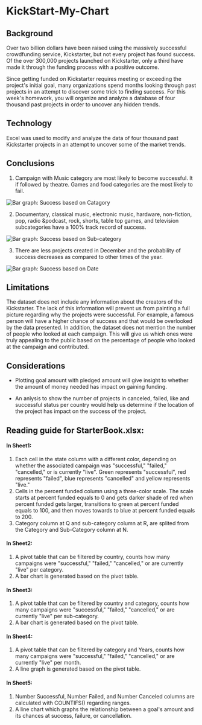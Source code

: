 # KickStart-My-Chart

## Background 
Over two billion dollars have been raised using the massively successful crowdfunding service, Kickstarter, but not every project has found success. Of the over 300,000 projects launched on Kickstarter, only a third have made it through the funding process with a positive outcome.

Since getting funded on Kickstarter requires meeting or exceeding the project's initial goal, many organizations spend months looking through past projects in an attempt to discover some trick to finding success. For this week's homework, you will organize and analyze a database of four thousand past projects in order to uncover any hidden trends.

## Technology

Excel was used to modify and analyze the data of four thousand past Kickstarter projects in an attempt to uncover some of the market trends.

## Conclusions

1. Campaign with Music category are most likely to become successful. It if followed by theatre. Games and food categories are the most likely to fail. 

![Bar graph: Success based on Catagory](https://github.com/mddesta/KickStart-My-Chart/blob/master/Images/Category.PNG)
    
2. Documentary, classical music, electronic music, hardware, non-fiction, pop, radio &podcast, rock, shorts, table top games, and television subcategories have a 100% track record of success. 

![Bar graph: Success based on Sub-category](https://github.com/mddesta/KickStart-My-Chart/blob/master/Images/Sub-category.PNG)
    
 3. There are less projects created in December and the probability of success decreases as compared to other times of the year. 

![Bar graph: Success based on Date](https://github.com/mddesta/KickStart-My-Chart/blob/master/Images/Date.PNG)

## Limitations

The dataset does not include any information about the creators of the Kickstarter. The lack of this information will prevent us from painting a full picture regarding why the projects were successful. For example, a famous person will have a higher chance of success and that would be overlooked by the data presented. In addition, the dataset does not mention the number of people who looked at each campaign. This will give us which ones were truly appealing to the public based on the percentage of people who looked at the campaign and contributed. 
    
## Considerations

*	Plotting goal amount with pledged amount will give insight to whether the amount of money needed has impact on gaining funding. 

*	An anlysis to show the number of projects in canceled, failed, like and successful status per country would help us determine if the location of the project has impact on the success of the project. 
## Reading guide for StarterBook.xlsx: 

#### In Sheet1:

1. Each cell in the state column with a different color, depending on whether the associated campaign was "successful," "failed," "cancelled," or is currently "live". Green represents "successful", red represents "failed", blue represents "cancelled" and yellow represents "live."
2. Cells in the percent funded column using a three-color scale. The scale starts at percent funded equals to 0 and gets darker shade of red when percent funded gets larger, transitions to green at percent funded equals to 100, and then moves towards to blue at percent funded equals to 200.
3. Category column at Q and sub-category column at R, are splited from the Category and Sub-Category column at N.

#### In Sheet2:

1. A pivot table that can be filtered by country, counts how many campaigns were "successful," "failed," "cancelled," or are currently "live" per category.
2. A bar chart is generated based on the pivot table. 

#### In Sheet3:

1. A pivot table that can be filtered by country and category, counts how many campaigns were "successful," "failed," "cancelled," or are currently "live" per sub-category.
2. A bar chart is generated based on the pivot table. 

#### In Sheet4:

1. A pivot table that can be filtered by category and Years, counts how many campaigns were "successful," "failed," "cancelled," or are currently "live" per month.
2. A line graph is generated based on the pivot table. 

#### In Sheet5:

1. Number Successful, Number Failed, and Number Canceled columns are calculated with COUNTIFS() regarding ranges. 
2. A line chart which graphs the relationship between a goal's amount and its chances at success, failure, or cancellation.
